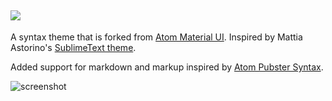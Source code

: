 ![](http://i.imgur.com/f58FC9u.png)
---

A syntax theme that is forked from [Atom Material UI](https://github.com/silvestreh/atom-material-ui). Inspired by Mattia Astorino's [SublimeText theme](https://github.com/equinusocio/material-theme).

Added support for markdown and markup inspired by [Atom Pubster Syntax](https://github.com/plttn/pubster-syntax).

![screenshot](http://i.imgur.com/3YQeDps.png)

